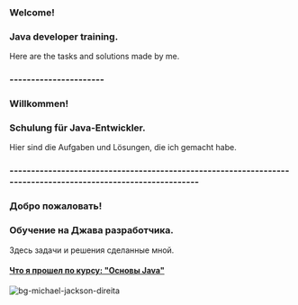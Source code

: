 ### Welcome! 
### Java developer training. 
Here are the tasks and solutions made by me. 
### ----------------------
### Willkommen! 
### Schulung für Java-Entwickler. 
Hier sind die Aufgaben und Lösungen, die ich gemacht habe. 
### -------------------------------------------------------------------------------------------------------------
### Добро пожаловать! 
### Обучение на Джава разработчика. 
Здесь задачи и решения сделанные мной. 
#### [Что я прошел по курсу: "Основы Java"](https://github.com/Maxim-Wilhelm/JAVA-Homeworks/blob/master/README.md)
![bg-michael-jackson-direita](https://user-images.githubusercontent.com/69854595/201497234-5a43612b-a660-4bc4-9320-0ca49711dd6c.gif)
